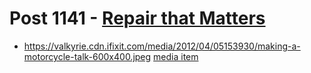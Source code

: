 # Post 1141 - [Repair that Matters](https://www.ifixit.com/News/1141/repair-that-matters)

- https://valkyrie.cdn.ifixit.com/media/2012/04/05153930/making-a-motorcycle-talk-600x400.jpeg [media item](media-28326.md)